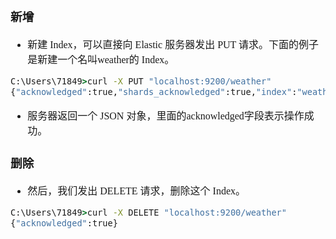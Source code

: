 <font face="SimSun" size=3>

### 新增

- 新建 Index，可以直接向 Elastic 服务器发出 PUT 请求。下面的例子是新建一个名叫weather的 Index。
~~~bat
C:\Users\71849>curl -X PUT "localhost:9200/weather"
{"acknowledged":true,"shards_acknowledged":true,"index":"weather"}
~~~
- 服务器返回一个 JSON 对象，里面的acknowledged字段表示操作成功。

### 删除

- 然后，我们发出 DELETE 请求，删除这个 Index。
~~~bat
C:\Users\71849>curl -X DELETE "localhost:9200/weather"
{"acknowledged":true}
~~~

</font>